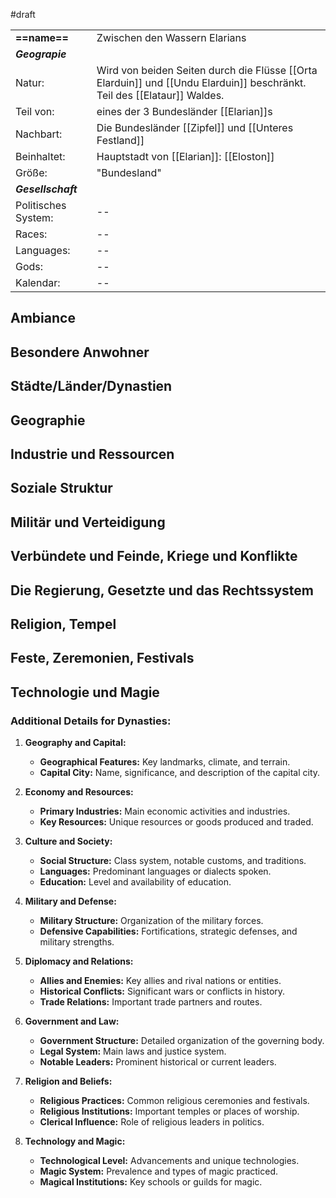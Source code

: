 #draft 

|                     |                                                                                                                          |
| :------------------ | :----------------------------------------------------------------------------------------------------------------------- |
| **==name==**        | Zwischen den Wassern Elarians                                                                                            |
| ***Geograpie***     |                                                                                                                          |
| Natur:              | Wird von beiden Seiten durch die Flüsse [[Orta Elarduin]] und [[Undu Elarduin]] beschränkt. Teil des [[Elataur]] Waldes. |
| Teil von:           | eines der 3 Bundesländer [[Elarian]]s                                                                                    |
| Nachbart:           | Die Bundesländer [[Zipfel]] und [[Unteres Festland]]                                                                     |
| Beinhaltet:         | Hauptstadt von [[Elarian]]: [[Eloston]]                                                                                  |
| Größe:              | "Bundesland"                                                                                                             |
| ***Gesellschaft***  |                                                                                                                          |
| Politisches System: | --                                                                                                                       |
| Races:              | --                                                                                                                       |
| Languages:          | --                                                                                                                       |
| Gods:               | --                                                                                                                       |
| Kalendar:           | --                                                                                                                       |
## Ambiance
## Besondere Anwohner
## Städte/Länder/Dynastien
## Geographie

## Industrie und Ressourcen
## Soziale Struktur
## Militär und Verteidigung
## Verbündete und Feinde, Kriege und Konflikte
## Die Regierung, Gesetzte und das Rechtssystem
## Religion, Tempel
## Feste, Zeremonien, Festivals
## Technologie und Magie


### Additional Details for Dynasties:

1. **Geography and Capital:**
    
    - **Geographical Features:** Key landmarks, climate, and terrain.
    - **Capital City:** Name, significance, and description of the capital city.
2. **Economy and Resources:**
    
    - **Primary Industries:** Main economic activities and industries.
    - **Key Resources:** Unique resources or goods produced and traded.
3. **Culture and Society:**
    
    - **Social Structure:** Class system, notable customs, and traditions.
    - **Languages:** Predominant languages or dialects spoken.
    - **Education:** Level and availability of education.
4. **Military and Defense:**
    
    - **Military Structure:** Organization of the military forces.
    - **Defensive Capabilities:** Fortifications, strategic defenses, and military strengths.
5. **Diplomacy and Relations:**
    
    - **Allies and Enemies:** Key allies and rival nations or entities.
    - **Historical Conflicts:** Significant wars or conflicts in history.
    - **Trade Relations:** Important trade partners and routes.
6. **Government and Law:**
    
    - **Government Structure:** Detailed organization of the governing body.
    - **Legal System:** Main laws and justice system.
    - **Notable Leaders:** Prominent historical or current leaders.
7. **Religion and Beliefs:**
    
    - **Religious Practices:** Common religious ceremonies and festivals.
    - **Religious Institutions:** Important temples or places of worship.
    - **Clerical Influence:** Role of religious leaders in politics.
8. **Technology and Magic:**
    
    - **Technological Level:** Advancements and unique technologies.
    - **Magic System:** Prevalence and types of magic practiced.
    - **Magical Institutions:** Key schools or guilds for magic.